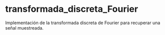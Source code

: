 # transformada_discreta_Fourier
Implementación de la transformada discreta de Fourier para recuperar una señal muestreada.

